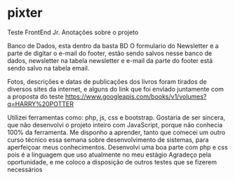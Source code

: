 # pixter
Teste FrontEnd Jr.
Anotações sobre o projeto

Banco de Dados, esta dentro da basta BD
O formulario do Newsletter e a parte de digitar o e-mail do footer, estão
sendo salvos nesse banco de dados, newsletter na tabela newsletter 
e e-mail da parte do footer está sendo salvo na tabela email.

Fotos, descrições e datas de publicações dos livros foram tirados de 
diversos sites da internet, e alguns do link que foi enviado juntamente
com a proposta do teste
https://www.googleapis.com/books/v1/volumes?q=HARRY%20POTTER

Utilizei ferramentas como: php, js, css e bootstrap.
Gostaria de ser sincera, que não desenvolvi o projeto inteiro com 
JavaScript, porque não conhecia 100% da ferramenta.
Me disponho a aprender, tanto que comecei um outro curso técnico essa semana
sobre desenvolvimento de sistemas, para aperfeiçoar meus conhecimentos.
Desenvolvi uma boa parte com php e css pois é a linguagem que uso atualmente no meu estágio
Agradeço pela oportunidade, e me coloco a disposição de outros testes que se fizerem necessários


